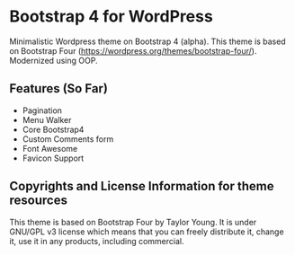 # Bootstrap 4 for WordPress

Minimalistic Wordpress theme on Bootstrap 4 (alpha). This theme is based on Bootstrap Four (https://wordpress.org/themes/bootstrap-four/). Modernized using OOP.

## Features (So Far)

* Pagination
* Menu Walker
* Core Bootstrap4
* Custom Comments form
* Font Awesome
* Favicon Support

## Copyrights and License Information for theme resources

This theme is based on Bootstrap Four by Taylor Young. It is under GNU/GPL v3 license which means that you can freely distribute it, change it, use it in any products, including commercial.
